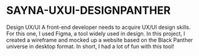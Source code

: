 # SAYNA-UXUI-DESIGNPANTHER
Design UX/UI
A front-end developer needs to acquire UX/UI design skills. For this one, I used Figma, a tool widely used in design.
In this project, I created a wireframe and mocked up a website based on the Black Panther universe in desktop format.
In short, I had a lot of fun with this tool!
